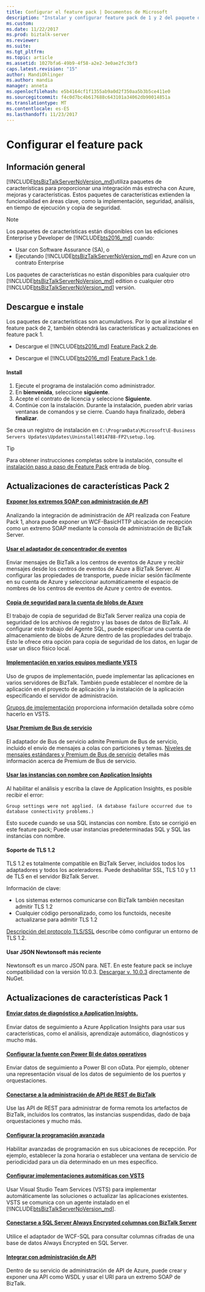 ```yaml
---
title: Configurar el feature pack | Documentos de Microsoft
description: "Instalar y configurar feature pack de 1 y 2 del paquete de características. Ver la lista de características nuevas, como administración de API, implementación de servicios de equipo, nuevos adaptadores de Azure, las copias de seguridad etc. en BizTalk Server 2016"
ms.custom: 
ms.date: 11/22/2017
ms.prod: biztalk-server
ms.reviewer: 
ms.suite: 
ms.tgt_pltfrm: 
ms.topic: article
ms.assetid: 1027bfa6-49b9-4f58-a2e2-3e0ae2fc3bf3
caps.latest.revision: "15"
author: MandiOhlinger
ms.author: mandia
manager: anneta
ms.openlocfilehash: e5b4164cf1f1355ab9a0d2f350aa5b3b5ce411e0
ms.sourcegitcommit: f4c0d7bc4b617688c643101a34062db90014851a
ms.translationtype: MT
ms.contentlocale: es-ES
ms.lasthandoff: 11/23/2017
---
```

# <a name="configure-the-feature-pack"></a>Configurar el feature pack

## <a name="overview"></a>Información general

[!INCLUDE[btsBizTalkServerNoVersion_md](../includes/btsbiztalkservernoversion-md.md)]utiliza paquetes de características para proporcionar una integración más estrecha con Azure, mejoras y características. Estos paquetes de características extienden la funcionalidad en áreas clave, como la implementación, seguridad, análisis, en tiempo de ejecución y copia de seguridad. 

> [!NOTE]
> Los paquetes de características están disponibles con las ediciones Enterprise y Developer de [!INCLUDE[bts2016_md](../includes/bts2016-md.md)] cuando: 
> 
> - Usar con Software Assurance (SA), o
> - Ejecutando [!INCLUDE[btsBizTalkServerNoVersion_md](../includes/btsbiztalkservernoversion-md.md)] en Azure con un contrato Enterprise
> 
> Los paquetes de características no están disponibles para cualquier otro [!INCLUDE[btsBizTalkServerNoVersion_md](../includes/btsbiztalkservernoversion-md.md)] edition o cualquier otro [!INCLUDE[btsBizTalkServerNoVersion_md](../includes/btsbiztalkservernoversion-md.md)] versión. 

## <a name="download-and-install"></a>Descargue e instale

Los paquetes de características son acumulativos. Por lo que al instalar el feature pack de 2, también obtendrá las características y actualizaciones en feature pack 1.

* Descargue el [!INCLUDE[bts2016_md](../includes/bts2016-md.md)] [Feature Pack 2 de](https://aka.ms/bts2016fp2).

* Descargue el [!INCLUDE[bts2016_md](../includes/bts2016-md.md)] [Feature Pack 1 de](https://www.microsoft.com/download/details.aspx?id=55100).

#### <a name="install"></a>Install

1. Ejecute el programa de instalación como administrador.
2. En **bienvenida**, seleccione **siguiente**. 
3. Acepte el contrato de licencia y seleccione **Siguiente**. 
4. Continúe con la instalación. Durante la instalación, pueden abrir varias ventanas de comandos y se cierre. Cuando haya finalizado, deberá **finalizar**.

Se crea un registro de instalación en `C:\ProgramData\Microsoft\E-Business Servers Updates\Updates\Uninstall4014788-FP2\setup.log`.

>[!TIP]
> Para obtener instrucciones completas sobre la instalación, consulte el [instalación paso a paso de Feature Pack](https://blog.sandro-pereira.com/2017/04/27/microsoft-biztalk-server-2016-feature-pack-1-step-by-step-installation/) entrada de blog.

## <a name="feature-pack-2-updates"></a>Actualizaciones de características Pack 2

#### <a name="expose-soap-endpoints-with-api-managementcoreconnect-to-azure-api-managementmd"></a>[Exponer los extremos SOAP con administración de API](../core/connect-to-azure-api-management.md)

Analizando la integración de administración de API realizada con Feature Pack 1, ahora puede exponer un WCF-BasicHTTP ubicación de recepción como un extremo SOAP mediante la consola de administración de BizTalk Server. 

#### <a name="use-the-event-hub-adapterevent-hubs-adaptermd"></a>[Usar el adaptador de concentrador de eventos](event-hubs-adapter.md)

Enviar mensajes de BizTalk a los centros de eventos de Azure y recibir mensajes desde los centros de eventos de Azure a BizTalk Server. Al configurar las propiedades de transporte, puede iniciar sesión fácilmente en su cuenta de Azure y seleccionar automáticamente el espacio de nombres de los centros de eventos de Azure y centro de eventos.

#### <a name="backup-to-azure-blob-accountcorehow-to-configure-the-backup-biztalk-server-jobmd"></a>[Copia de seguridad para la cuenta de blobs de Azure](../core/how-to-configure-the-backup-biztalk-server-job.md)
El trabajo de copia de seguridad de BizTalk Server realiza una copia de seguridad de los archivos de registro y las bases de datos de BizTalk. Al configurar este trabajo del Agente SQL, puede especificar una cuenta de almacenamiento de blobs de Azure dentro de las propiedades del trabajo. Esto le ofrece otra opción para copia de seguridad de los datos, en lugar de usar un disco físico local. 

#### <a name="multi-machine-deployment-using-vstscoreconfigure-automatic-deployment-with-visual-studio-team-services-in-biztalkmd"></a>[Implementación en varios equipos mediante VSTS](../core/configure-automatic-deployment-with-visual-studio-team-services-in-biztalk.md)
Uso de grupos de implementación, puede implementar las aplicaciones en varios servidores de BizTalk. También puede establecer el nombre de la aplicación en el proyecto de aplicación y la instalación de la aplicación especificando el servidor de administración.

[Grupos de implementación](https://docs.microsoft.com/vsts/build-release/concepts/definitions/release/deployment-groups/index) proporciona información detallada sobre cómo hacerlo en VSTS.  

#### <a name="use-service-bus-premiumcoresb-messaging-adaptermd"></a>[Usar Premium de Bus de servicio](../core/sb-messaging-adapter.md)

El adaptador de Bus de servicio admite Premium de Bus de servicio, incluido el envío de mensajes a colas con particiones y temas. [Niveles de mensajes estándares y Premium de Bus de servicio](https://docs.microsoft.com/azure/service-bus-messaging/service-bus-premium-messaging) detalles más información acerca de Premium de Bus de servicio. 

#### <a name="use-named-instances-with-application-insightscoresend-tracking-data-to-azure-application-insights-using-biztalk-servermd"></a>[Usar las instancias con nombre con Application Insights](../core/send-tracking-data-to-azure-application-insights-using-biztalk-server.md)
Al habilitar el análisis y escriba la clave de Application Insights, es posible recibir el error: 

```
Group settings were not applied. (A database failure occurred due to database connectivity problems.)
```

Esto sucede cuando se usa SQL instancias con nombre. Esto se corrigió en este feature pack; Puede usar instancias predeterminadas SQL y SQL las instancias con nombre. 

#### <a name="tls-12-support"></a>Soporte de TLS 1.2

TLS 1.2 es totalmente compatible en BizTalk Server, incluidos todos los adaptadores y todos los aceleradores. Puede deshabilitar SSL, TLS 1.0 y 1.1 de TLS en el servidor BizTalk Server. 

Información de clave: 

* Los sistemas externos comunicarse con BizTalk también necesitan admitir TLS 1.2
* Cualquier código personalizado, como los functoids, necesite actualizarse para admitir TLS 1.2

[Descripción del protocolo TLS/SSL](https://support.microsoft.com/kb/3155464) describe cómo configurar un entorno de TLS 1.2. 

#### <a name="use-latest-newtonsoft-json"></a>Usar JSON Newtonsoft más reciente 
Newtonsoft es un marco JSON para. NET. En este feature pack se incluye compatibilidad con la versión 10.0.3. [Descargar v. 10.0.3](https://www.nuget.org/packages/Newtonsoft.Json/10.0.3) directamente de NuGet. 


## <a name="feature-pack-1-updates"></a>Actualizaciones de características Pack 1

#### <a name="send-tracking-data-to-application-insightscoresend-tracking-data-to-azure-application-insights-using-biztalk-servermd"></a>[Enviar datos de diagnóstico a Application Insights.](../core/send-tracking-data-to-azure-application-insights-using-biztalk-server.md)

Enviar datos de seguimiento a Azure Application Insights para usar sus características, como el análisis, aprendizaje automático, diagnósticos y mucho más. 

#### <a name="configure-the-operational-data-feed-using-power-bicoreconfigure-the-operational-data-feed-for-power-bi-with-biztalk-servermd"></a>[Configurar la fuente con Power BI de datos operativos](../core/configure-the-operational-data-feed-for-power-bi-with-biztalk-server.md)

Enviar datos de seguimiento a Power BI con oData. Por ejemplo, obtener una representación visual de los datos de seguimiento de los puertos y orquestaciones. 

#### <a name="connect-to-the-management-rest-apis-in-biztalkcoreinstall-and-configure-the-management-rest-apis-in-biztalk-servermd"></a>[Conectarse a la administración de API de REST de BizTalk](../core/install-and-configure-the-management-rest-apis-in-biztalk-server.md)

Use las API de REST para administrar de forma remota los artefactos de BizTalk, incluidos los contratos, las instancias suspendidas, dado de baja orquestaciones y mucho más.

#### <a name="configure-advanced-schedulingcoreconfigure-the-time-zone-and-recurrence-scheduling-in-biztalk-servermd"></a>[Configurar la programación avanzada](../core/configure-the-time-zone-and-recurrence-scheduling-in-biztalk-server.md)

Habilitar avanzadas de programación en sus ubicaciones de recepción. Por ejemplo, establecer la zona horaria o establecer una ventana de servicio de periodicidad para un día determinado en un mes específico.

#### <a name="configure-automatic-deployments-with-vstscoreconfigure-automatic-deployment-with-visual-studio-team-services-in-biztalkmd"></a>[Configurar implementaciones automáticas con VSTS](../core/configure-automatic-deployment-with-visual-studio-team-services-in-biztalk.md)  

Usar Visual Studio Team Services (VSTS) para implementar automáticamente las soluciones o actualizar las aplicaciones existentes. VSTS se comunica con un agente instalado en el [!INCLUDE[btsBizTalkServerNoVersion_md](../includes/btsbiztalkservernoversion-md.md)].

#### <a name="connect-to-sql-server-always-encrypted-columns-with-biztalk-servercoreconnect-to-sql-server-always-encrypted-columns-with-biztalk-servermd"></a>[Conectarse a SQL Server Always Encrypted columnas con BizTalk Server](../core/connect-to-sql-server-always-encrypted-columns-with-biztalk-server.md)  

Utilice el adaptador de WCF-SQL para consultar columnas cifradas de una base de datos Always Encrypted en SQL Server.

#### <a name="integrate-with-api-managementcoreconnect-to-azure-api-managementmd"></a>[Integrar con administración de API](../core/connect-to-azure-api-management.md)

Dentro de su servicio de administración de API de Azure, puede crear y exponer una API como WSDL y usar el URI para un extremo SOAP de BizTalk.  